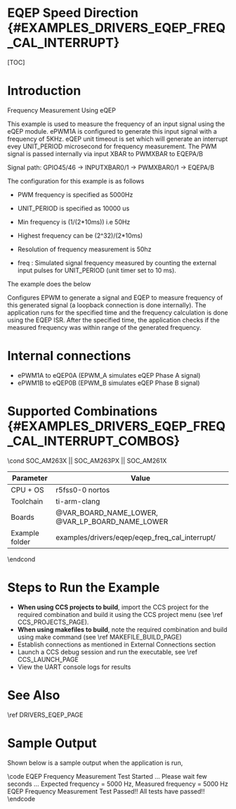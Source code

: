 # EQEP Speed Direction {#EXAMPLES_DRIVERS_EQEP_FREQ_CAL_INTERRUPT}

[TOC]

# Introduction

Frequency Measurement Using eQEP

This example is used to measure the frequency of an input signal using the eQEP module. ePWM1A is configured to generate this input signal with a frequency of 5KHz. eQEP unit timeout is set which will generate an interrupt evey UNIT_PERIOD microsecond for frequency measurement.
The PWM signal is passed internally via input XBAR to PWMXBAR to EQEPA/B

Signal path:
GPIO45/46 -> INPUTXBAR0/1 -> PWMXBAR0/1 -> EQEPA/B

The configuration for this example is as follows
 - PWM frequency is specified as 5000Hz
 - UNIT_PERIOD is specified as 10000 us
 - Min frequency is (1/(2*10ms)) i.e 50Hz
 - Highest frequency can be (2^32)/(2*10ms)
 - Resolution of frequency measurement is 50hz

 - freq : Simulated signal frequency measured by counting the external input pulses for UNIT_PERIOD (unit timer set to 10 ms).

The example does the below

Configures EPWM to generate a signal and EQEP to measure frequency of this generated signal (a loopback connection is done internally).
The application runs for the specified time and the frequency calculation is done using the EQEP ISR.
After the specified time, the application checks if the measured frequency was within range of the generated frequency.

# Internal connections

- ePWM1A to eQEP0A (EPWM_A simulates eQEP Phase A signal)
- ePWM1B to eQEP0B (EPWM_B simulates eQEP Phase B signal)

# Supported Combinations {#EXAMPLES_DRIVERS_EQEP_FREQ_CAL_INTERRUPT_COMBOS}

\cond SOC_AM263X || SOC_AM263PX || SOC_AM261X

 Parameter      | Value
 ---------------|-----------
 CPU + OS       | r5fss0-0 nortos
 Toolchain      | ti-arm-clang
 Boards         | @VAR_BOARD_NAME_LOWER, @VAR_LP_BOARD_NAME_LOWER
 Example folder | examples/drivers/eqep/eqep_freq_cal_interrupt/

\endcond

# Steps to Run the Example

- **When using CCS projects to build**, import the CCS project for the required combination
  and build it using the CCS project menu (see \ref CCS_PROJECTS_PAGE).
- **When using makefiles to build**, note the required combination and build using
  make command (see \ref MAKEFILE_BUILD_PAGE)
- Establish connections as mentioned in External Connections section
- Launch a CCS debug session and run the executable, see \ref CCS_LAUNCH_PAGE
- View the UART console logs for results

# See Also

\ref DRIVERS_EQEP_PAGE

# Sample Output

Shown below is a sample output when the application is run,

\code
EQEP Frequency Measurement Test Started ...
Please wait few seconds ...
Expected frequency = 5000 Hz, Measured frequency = 5000 Hz 
EQEP Frequency Measurement Test Passed!!
All tests have passed!!
\endcode
